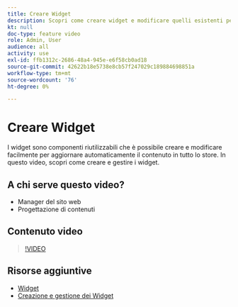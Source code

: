 ```yaml
---
title: Creare Widget
description: Scopri come creare widget e modificare quelli esistenti per aggiornare automaticamente i contenuti in tutto il negozio.
kt: null
doc-type: feature video
role: Admin, User
audience: all
activity: use
exl-id: ffb1312c-2686-48a4-945e-e6f58cb0ad18
source-git-commit: 42622b18e5738e8cb57f247029c189884698851a
workflow-type: tm+mt
source-wordcount: '76'
ht-degree: 0%

---
```


# Creare Widget

I widget sono componenti riutilizzabili che è possibile creare e modificare facilmente per aggiornare automaticamente il contenuto in tutto lo store. In questo video, scopri come creare e gestire i widget.

## A chi serve questo video?

- Manager del sito web
- Progettazione di contenuti

## Contenuto video

>[!VIDEO](https://video.tv.adobe.com/v/343786?quality=12&learn=on)

## Risorse aggiuntive

- [Widget](https://docs.magento.com/user-guide/cms/widgets.html)
- [Creazione e gestione dei Widget](https://docs.magento.com/user-guide/cms/widget-create.html)
